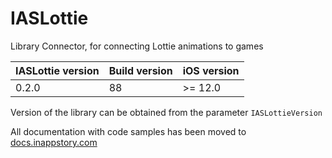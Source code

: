 # IASLottie

Library Connector, for connecting Lottie animations to games

| IASLottie version | Build version | iOS version |
| ----------------- | ------------- | ----------- |
| 0.2.0             | 88            | >= 12.0     |

Version of the library can be obtained from the parameter `IASLottieVersion`

All documentation with code samples has been moved to [docs.inappstory.com](https://docs.inappstory.com/sdk-guides/ios/lottie-animation.html)
